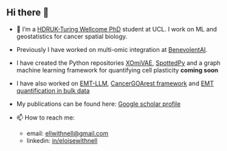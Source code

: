 ## Hi there 👋

- 🔭 I’m a [HDRUK-Turing Wellcome PhD](https://www.hdruk.ac.uk/study-and-train/study/phd/hdr-uk-turing-wellcome-phd-programme-in-health-data-science/) student at UCL. I work on ML and geostatistics for cancer spatial biology.
- Previously I have worked on multi-omic integration at [BenevolentAI](https://www.benevolent.com/). 
- I have created the Python repositories [XOmiVAE](https://github.com/zhangxiaoyu11/XOmiVAE), [SpottedPy](https://github.com/secrierlab/SpottedPy) and a graph machine learning framework for quantifying cell plasticity **coming soon**
- I have also worked on [EMT-LLM](https://github.com/secrierlab/EMT-LM), [CancerGOArest framework](https://github.com/secrierlab/CancerG0Arrest) and [EMT quantification in bulk data](https://github.com/secrierlab/EMT)

-  My publications can be found here: [Google scholar profile](https://scholar.google.com/citations?user=em0IonMAAAAJ&hl=en)
- 📫 How to reach me:
  - email: [ellwithnell@gmail.com](ellwithnell@gmail.com)
  - linkedin: [in/eloisewithnell](https://www.linkedin.com/in/eloise-withnell-155716ab/) 

